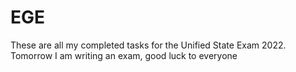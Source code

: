# EGE

These are all my completed tasks for the Unified State Exam 2022.
Tomorrow I am writing an exam, good luck to everyone
